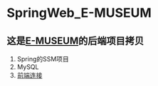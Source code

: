# SpringWeb_E-MUSEUM
## 这是[E-MUSEUM]( http://1.15.222.76:5173/)的后端项目拷贝 
1. Spring的SSM项目     
2. MySQL
3. [前端连接](https://github.com/duringbug/E-MUSEUM.git)

    
